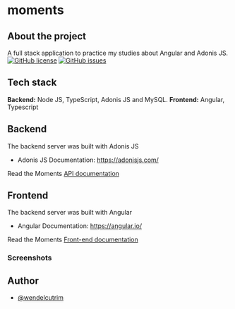 # moments

## About the project

A full stack application to practice my studies about Angular and Adonis JS.
[![GitHub license](https://img.shields.io/github/license/wendelcutrim/moments)](https://github.com/wendelcutrim/moments)
[![GitHub issues](https://img.shields.io/github/issues/wendelcutrim/moments)](https://github.com/wendelcutrim/moments/issues)

## Tech stack

**Backend:** Node JS, TypeScript, Adonis JS and MySQL.
**Frontend:** Angular, Typescript

## Backend

The backend server was built with Adonis JS

-   Adonis JS Documentation: https://adonisjs.com/

Read the Moments [API documentation](./backend/README.md)

## Frontend

The backend server was built with Angular

-   Angular Documentation: https://angular.io/

Read the Moments [Front-end documentation](./frontend/README.md)

### Screenshots

## Author

-   [@wendelcutrim](https://www.github.com/wendelcutrim)
